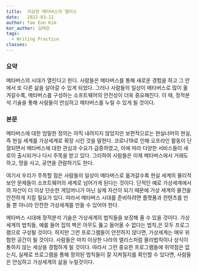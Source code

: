 ```yaml
---
title:  이상한 메타버스의 앨리스
date:   2022-03-11
author: Tae Eun Kim
kor_author: 김태은
tags:
  - Writing Practice
classes: 
---
```


### 요약
메타버스의 시대가 열린다고 한다. 사람들은 메타버스를 통해 새로운 경험을 하고 그 안에서 또 다른 삶을 살아갈 수 있게 되었다. 그러나 사람들의 일상이 메타버스로 많이 옮겨갈수록, 메타버스를 구성하는 소프트웨어의 안전성이 더욱 중요해진다. 이 때, 정적분석 기술을 통해 사람들이 안심하고 메타버스를 누릴 수 있게 될 것이다.

### 본문
메타버스에 대한 엄밀한 정의는 아직 내려지지 않았지만 보편적으로는 현실너머의 현실, 즉 현실 세계를 가상세계로 확장 시킨 것을 말한다. 코로나19로 인해 오프라인 활동이 단절되면서 메타버스에 대한 관심과 수요가 급증하였고, 이에 따라 다양한 서비스들이 새로이 출시되거나 다시 주목을 받고 있다. 그리하여 사람들은 이제 메타버스에서 거래도 하고, 땅을 사고, 공연을 관람하기도 한다.

여기서 우리가 주목할 점은 사람들의 일상이 메타버스로 옮겨갈수록 현실 세계의 물리적 보안 문제들이 소프트웨어의 세계로 넘어가게 된다는 것이다. 단적인 예로 가상세계에서의 자산이 더 이상 단순한 게임머니가 아닌 실제 자산이 되기 때문에 가상 세계의 물건을 안전하게 지킬 필요가 있다. 따라서 메타버스 시대를 준비하려면 플랫폼과 컨텐츠를 만들 뿐 아니라 안전한 가상세계를 만들 수 있어야 한다.

메타버스 시대에 정적분석 기술은 가상세계의 법칙들을 보장해 줄 수 있을 것이다. 가상세계의 법칙들, 예를 들어 집의 벽은 아무도 뚫고 들어올 수 없다는 법칙,은 모두 프로그램으로 구성될 것이다. 하지만 그런 프로그램들이 안전하지 않다면, 가상세계는 매우 위험한 공간이 될 것이다. 사람들은 마치 이상한 나라의 앨리스처럼 물리법칙이나 상식이 통하지 않는 세상을 경험하게 될 것이다. 따라서 그런 중요한 프로그램들에 취약점은 없는지, 실제로 프로그램을 통해 정의된 법칙들이 잘 지켜질지를 확인할 수 있다면, 사람들은 안심하고 가상세계의 삶을 누릴것이다.
